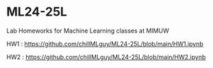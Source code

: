 # ML24-25L

Lab Homeworks for Machine Learning classes at MIMUW

HW1 : https://github.com/chillMLguy/ML24-25L/blob/main/HW1.ipynb

HW2 : https://github.com/chillMLguy/ML24-25L/blob/main/HW2.ipynb
